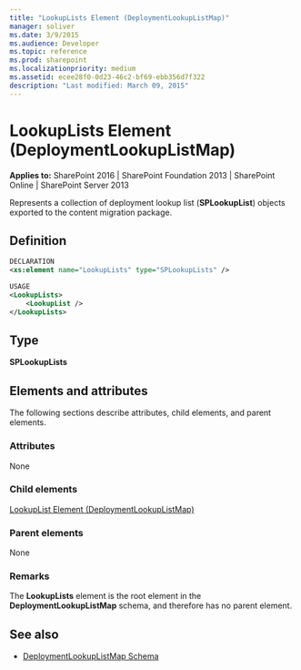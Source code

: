 ```yaml
---
title: "LookupLists Element (DeploymentLookupListMap)"
manager: soliver
ms.date: 3/9/2015
ms.audience: Developer
ms.topic: reference
ms.prod: sharepoint
ms.localizationpriority: medium
ms.assetid: ecee28f0-0d23-46c2-bf69-ebb356d7f322
description: "Last modified: March 09, 2015"
---
```


# LookupLists Element (DeploymentLookupListMap)

**Applies to:** SharePoint 2016 | SharePoint Foundation 2013 | SharePoint Online | SharePoint Server 2013
  
Represents a collection of deployment lookup list (**SPLookupList**) objects exported to the content migration package.

## Definition

```XML
DECLARATION
<xs:element name="LookupLists" type="SPLookupLists" />

USAGE
<LookupLists>
    <LookupList />
</LookupLists>

```

## Type

**SPLookupLists**
  
## Elements and attributes

The following sections describe attributes, child elements, and parent elements.

### Attributes

None
   
### Child elements

[LookupList Element (DeploymentLookupListMap)](lookuplist-element-deploymentlookuplistmap.md)
   
### Parent elements

None
   
### Remarks

The **LookupLists** element is the root element in the **DeploymentLookupListMap** schema, and therefore has no parent element. 
  
## See also

- [DeploymentLookupListMap Schema](deploymentlookuplistmap-schema.md)

